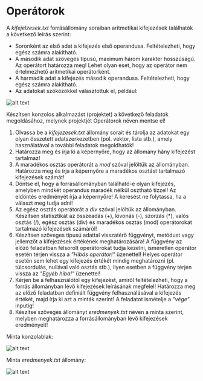 # Operátorok

A *kifejelzesek.txt* forrásállomány soraiban aritmetikai kifejezések találhatók a következő leírás szerint:

- Soronként az első adat a kifejezés első operandusa. Feltételezheti, hogy egész számra alakítható.
- A második adat szöveges típusú, maximum három karakter hosszúságú. Az operátort határozza meg! Lehet olyan eset, hogy az operátor nem értelmezhető aritmetikai operátorként.
- A harmadik adat a kifejezés második operandusa. Feltételezheti, hogy egész számra alakítható.
- Az adatokat szóközökkel választottuk el, például:

![alt text](https://i.imgur.com/a0eNUMp.png "példa")

Készítsen konzolos alkalmazást (projektet) a következő feladatok megoldásához, melynek projektjét Operátorok néven mentse el!

1. Olvassa be a *kifejezesek.txt* állomány sorait és tárolja az adatokat egy olyan összetett adatszerkezetben (pol. vektor, lista stb.), amely használatával a további feladatok megoldhatók!
2. Határozza meg és írja ki a képernyőre, hogy az állomány hány kifejezést tartalmaz!
3. A maradékos osztás operátorát a *mod* szóval jelöltük az állományban. Határozza meg és írja a képernyőre a maradékos osztást tartalmazó kifejezések számát!
4. Döntse el, hogy a forrásállományban található-e olyan kifejezés, amelyben mindkét operandus maradék nélkül osztható tízzel! Az eldöntés eredményét írja a képernyőre! A keresést ne folytassa, ha a választ meg tudja adni!
5. Az egész osztás operátorát a *div* szóval jelöltük az állományban. Készítsen statisztikát az összeadás (+), kivonás (-), szorzás (\*), valós osztás (/), egész osztás (div) és maradékos osztás (mod) operátorokat tartalmazó kifejezések számáról!
6. Készítsen szöveges típusú adattal visszatérő függvényt, metódust vagy jellemzőt a kifejezések értékének meghatározására! A függvény az előző feladatban felsorolt operátorokat tudja kezelni, ismeretlen operátor esetén térjen vissza a *"Hibás operátor!"* üzenettel! Helyes operátor esetén sem lehet egy kifejezés értékét mindig meghatározni (pl. túlcsordulás, nullával való osztás stb.), ilyen esetben a függvény térjen vissza az *"Egyéb hiba!"* üzenettel!
7. Kérjen be a felhasználótól egy kifejezést, amiről feltételezheti, hogy a forrás állományban lévő kifejezések leírásának megfelel!  Határozza meg az előző feladatban definiált függvény felhasználásával a kifejezés értékét, majd írja ki azt a minták szerint! A feladatot ismételje a *"vége"* inputig!
8. Készítse szöveges állományt *eredmenyek.txt* néven a minta szerint, melyben meghatározza a forrásállományban lévő kifejezések eredményeit!

Minta konzolablak:

![alt text](https://i.imgur.com/UHbIV9v.png "minta konzolablak")

Minta *eredmenyek.txt* állomány:

![alt text](https://i.imgur.com/syFhekE.png "minta eredmenyek.txt")
